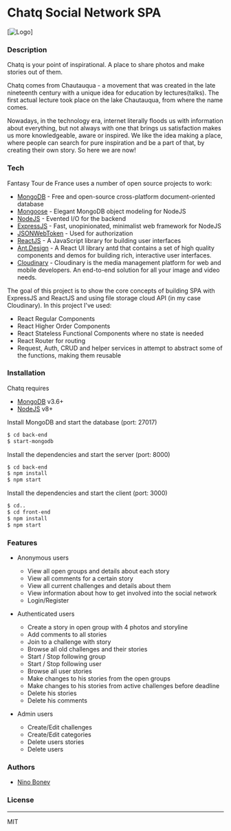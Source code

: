 # Chatq Social Network SPA

[![Logo](https://res.cloudinary.com/dar4inn2i/image/upload/v1552651172/contest.jpg)]

### Description
Chatq is your point of inspirational. A place to share photos and make stories out of them.

Chatq comes from Chautauqua - a movement that was created in the late
 nineteenth century with a unique idea for education by lectures(talks). The first actual lecture took place on the lake Chautauqua,
 from where the name comes.

Nowadays, in the technology era, internet literally floods us with information about everything,
but not always with one that brings us satisfaction makes us more knowledgeable, aware or inspired. We like the idea making a place,
where people can search for pure inspiration and
be a part of that, by creating their own story. So here we are now!
### Tech

Fantasy Tour de France uses a number of open source projects to work:
* [MongoDB](https://www.mongodb.com) - Free and open-source cross-platform document-oriented database
* [Mongoose](http://mongoosejs.com/index.html) - Elegant MongoDB object modeling for NodeJS
* [NodeJS](https://nodejs.org/en/) - Evented I/O for the backend
* [ExpressJS](https://expressjs.com) - Fast, unopinionated, minimalist web framework for NodeJS
* [JSONWebToken](https://jwt.io) - Used for authorization
* [ReactJS](https://reactjs.org) - A JavaScript library for building user interfaces
* [Ant.Design](https://ant.design/) - A React UI library antd that contains a set of high quality components and demos for building rich, interactive user interfaces.
* [Cloudinary](https://cloudinary.com/) - Cloudinary is the media management platform for web and mobile developers. An end-to-end solution for all your image and video needs.

The goal of this project is to show the core concepts of building SPA with ExpressJS and ReactJS and using file storage cloud API (in my case Cloudinary). In this project I've used:

* React Regular Components
* React Higher Order Components
* React Stateless Functional Components where no state is needed
* React Router for routing
* Request, Auth, CRUD and helper services in attempt to abstract some of the functions, making them reusable

### Installation

Chatq requires
* [MongoDB](https://www.mongodb.com/download-center#community) v3.6+
* [NodeJS](https://nodejs.org/en/) v8+

Install MongoDB and start the database (port: 27017)

```sh
$ cd back-end
$ start-mongodb
```

Install the dependencies and start the server (port: 8000)

```sh
$ cd back-end
$ npm install
$ npm start
```

Install the dependencies and start the client (port: 3000)

```sh
$ cd..
$ cd front-end
$ npm install
$ npm start
```

### Features

- Anonymous users
    - View all open groups and details about each story
    - View all comments for a certain story
    - View all current challenges and details about them
    - View information about how to get involved into the social network
    - Login/Register

- Authenticated users
    - Create a story in open group with 4 photos and storyline
    - Add comments to all stories
    - Join to a challenge with story
    - Browse all old challenges and their stories
    - Start / Stop following group
    - Start / Stop following user
    - Browse all user stories
    - Make changes to his stories from the open groups
    - Make changes to his stories from active challenges before deadline
    - Delete his stories
    - Delete his comments

- Admin users
    - Create/Edit challenges
    - Create/Edit categories
    - Delete users stories
    - Delete users

### Authors

* [Nino Bonev](https://github.com/NinoBonev/Gotcha)

### License
----

MIT